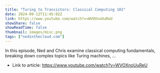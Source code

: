 ```yaml
---
title: "Turing to Transistors: Classical Computing 101"
date: 2024-09-12T11:45:02Z
link: https://www.youtube.com/watch?v=WVOXnoUuReU
showShare: false
showReadTime: false
thumbnail: images/misc.png
tags: ["nedinthecloud.com"]
---
```

In this episode, Ned and Chris examine classical computing fundamentals, breaking down complex topics like Turing machines, ...

- Link to article: https://www.youtube.com/watch?v=WVOXnoUuReU